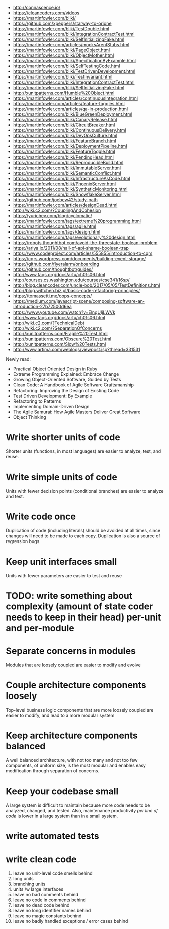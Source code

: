 - http://connascence.io/
- https://cleancoders.com/videos
- https://martinfowler.com/bliki/
- https://github.com/xpeppers/starway-to-orione
- https://martinfowler.com/bliki/TestDouble.html
- https://martinfowler.com/bliki/IntegrationContractTest.html
- https://martinfowler.com/bliki/SelfInitializingFake.html
- https://martinfowler.com/articles/mocksArentStubs.html
- https://martinfowler.com/bliki/PageObject.html
- https://martinfowler.com/bliki/ObjectMother.html
- https://martinfowler.com/bliki/SpecificationByExample.html
- https://martinfowler.com/bliki/SelfTestingCode.html
- https://martinfowler.com/bliki/TestDrivenDevelopment.html
- https://martinfowler.com/bliki/TestInvariant.html
- https://martinfowler.com/bliki/IntegrationContractTest.html
- https://martinfowler.com/bliki/SelfInitializingFake.html
- http://xunitpatterns.com/Humble%20Object.html
- https://martinfowler.com/articles/continuousIntegration.html
- https://martinfowler.com/articles/feature-toggles.html
- https://martinfowler.com/articles/qa-in-production.html
- https://martinfowler.com/bliki/BlueGreenDeployment.html
- https://martinfowler.com/bliki/CanaryRelease.html
- https://martinfowler.com/bliki/CircuitBreaker.html
- https://martinfowler.com/bliki/ContinuousDelivery.html
- https://martinfowler.com/bliki/DevOpsCulture.html
- https://martinfowler.com/bliki/FeatureBranch.html
- https://martinfowler.com/bliki/DeploymentPipeline.html
- https://martinfowler.com/bliki/FeatureToggle.html
- https://martinfowler.com/bliki/PendingHead.html
- https://martinfowler.com/bliki/ReproducibleBuild.html
- https://martinfowler.com/bliki/ImmutableServer.html
- https://martinfowler.com/bliki/SemanticConflict.html
- https://martinfowler.com/bliki/InfrastructureAsCode.html
- https://martinfowler.com/bliki/PhoenixServer.html
- https://martinfowler.com/bliki/SyntheticMonitoring.html
- https://martinfowler.com/bliki/SnowflakeServer.html
- https://github.com/joebew42/study-path
- https://martinfowler.com/articles/designDead.html
- http://wiki.c2.com/?CouplingAndCohesion
- https://yurichev.com/blog/cyclomatic/
- https://martinfowler.com/tags/extreme%20programming.html
- https://martinfowler.com/tags/agile.html
- https://martinfowler.com/tags/design.html
- https://martinfowler.com/tags/evolutionary%20design.html
- https://robots.thoughtbot.com/avoid-the-threestate-boolean-problem
- https://ariya.io/2011/08/hall-of-api-shame-boolean-trap
- https://www.codeproject.com/articles/555855/introduction-to-cqrs
- https://cqrs.wordpress.com/documents/building-event-storage/
- https://github.com/flyeralarm/onboarding
- https://github.com/thoughtbot/guides/
- http://www.faqs.org/docs/artu/ch01s06.html
- http://courses.cs.washington.edu/courses/cse341/16sp/
- http://blog.cleancoder.com/uncle-bob/2017/05/05/TestDefinitions.html
- http://blog.wittchen.biz.pl/basic-code-refactoring-principles/
- https://tomassetti.me/oops-concepts/
- https://medium.com/javascript-scene/composing-software-an-introduction-27b72500d6ea
- https://www.youtube.com/watch?v=ElnqUIjLWVk
- http://www.faqs.org/docs/artu/ch01s06.html
- http://wiki.c2.com/?TechnicalDebt
- http://wiki.c2.com/?SeparationOfConcerns
- http://xunitpatterns.com/Fragile%20Test.html
- http://xunitpatterns.com/Obscure%20Test.html
- http://xunitpatterns.com/Slow%20Tests.html
- http://www.artima.com/weblogs/viewpost.jsp?thread=331531

Newly read:
- Practical Object Oriented Design in Ruby
- Extreme Programming Explained: Embrace Change
- Growing Object-Oriented Software, Guided by Tests
- Clean Code: A Handbook of Agile Software Craftsmanship
- Refactoring: Improving the Design of Existing Code
- Test Driven Development: By Example
- Refactoring to Patterns
- Implementing Domain-Driven Design
- The Agile Samurai: How Agile Masters Deliver Great Software
- Object Thinking


# Write shorter units of code

Shorter units (functions, in most languages) are easier to analyze, test, and reuse.

# Write simple units of code

Units with fewer decision points (conditional branches) are easier to analyze and test.

# Write code once

Duplication of code (including literals) should be avoided at all times, since changes will need to be made to each copy. Duplication is also a source of regression bugs.

# Keep unit interfaces small

Units with fewer parameters are easier to test and reuse

# TODO: write something about complexity (amount of state coder needs to keep in their head) per-unit and per-module

# Separate concerns in modules

Modules that are loosely coupled are easier to modify and evolve

# Couple architecture components loosely

Top-level business logic components that are more loosely coupled are easier to modify, and lead to a more modular system

# Keep architecture components balanced

A well balanced architecture, with not too many and not too few components, of uniform size, is the most modular and enables easy modification through separation of concerns.

# Keep your codebase small

A large system is difficult to maintain because more code needs to be analyzed, changed, and tested. Also, maintenance productivity _per line of code_ is lower in a large system than in a small system.

# write automated tests

# write clean code

1. leave no unit-level code smells behind
  1. long units
  2. branching units
  3. units /w large interfaces
2. leave no bad comments behind
3. leave no code in comments behind
4. leave no dead code behind
5. leave no long identifier names behind
6. leave no magic constants behind
7. leave no badly handled exceptions / error cases behind
